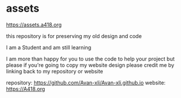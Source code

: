 # assets
https://assets.a418.org

this repository is for preserving my old design and code

I am a Student and am still learning

I am more than happy for you to use the code to help your project
but please if you're going to copy my website design please credit me by linking back to my repository or website

repository: https://github.com/Avan-xli/Avan-xli.github.io
website:    https://A418.org
